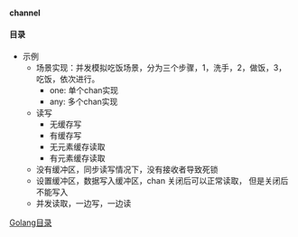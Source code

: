 #### channel

#### 目录
- 示例
	- 场景实现：并发模拟吃饭场景，分为三个步骤，1，洗手，2，做饭，3，吃饭，依次进行。
        - one: 单个chan实现
        - any: 多个chan实现
	- 读写
        - 无缓存写
        - 有缓存写
        - 无元素缓存读取
        - 有元素缓存读取
	- 没有缓冲区，同步读写情况下，没有接收者导致死锁
    - 设置缓冲区，数据写入缓冲区，chan 关闭后可以正常读取， 但是关闭后不能写入
    - 并发读取，一边写，一边读


[Golang目录](../../readme.md)    
	
